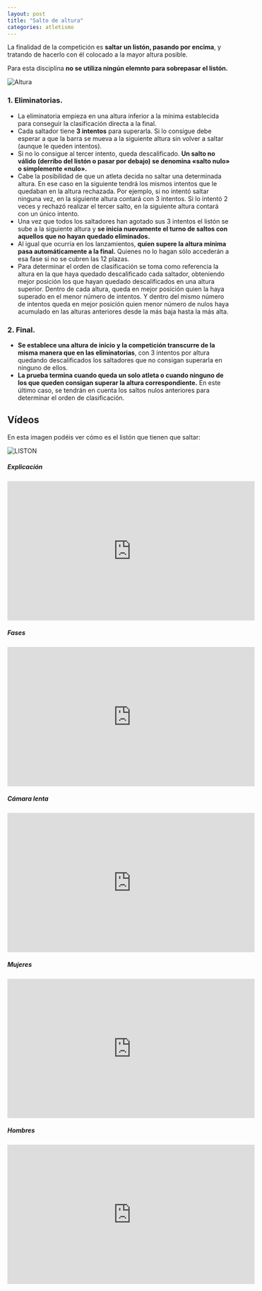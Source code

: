 ```yaml
---
layout: post
title: "Salto de altura"
categories: atletismo
---
```



La finalidad de la competición es **saltar un listón, pasando por encima**, y tratando de hacerlo con él colocado a la mayor altura posible.

Para esta disciplina **no se utiliza ningún elemnto para sobrepasar el listón.** 

![Altura](https://danieledufis.github.io/images_text/atletismo_salto%20de%20altura.jpg)

### 1. Eliminatorias.

* La eliminatoria empieza en una altura inferior a la mínima establecida para conseguir la clasificación directa a la final.
* Cada saltador tiene **3 intentos** para superarla. Si lo consigue debe esperar a que la barra se mueva a la siguiente altura sin volver a saltar (aunque le queden intentos).
* Si no lo consigue al tercer intento, queda descalificado. **Un salto no válido (derribo del listón o pasar por debajo) se denomina «salto nulo» o simplemente «nulo».**
* Cabe la posibilidad de que un atleta decida no saltar una determinada altura. En ese caso en la siguiente tendrá los mismos intentos que le quedaban en la altura rechazada. Por ejemplo, si no intentó saltar ninguna vez, en la siguiente altura contará con 3 intentos. Si lo intentó 2 veces y rechazó realizar el tercer salto, en la siguiente altura contará con un único intento.
* Una vez que todos los saltadores han agotado sus 3 intentos el listón se sube a la siguiente altura y **se inicia nuevamente el turno de saltos con aquellos que no hayan quedado eliminados.**
* Al igual que ocurría en los lanzamientos, **quien supere la altura mínima pasa automáticamente a la final.** Quienes no lo hagan sólo accederán a esa fase si no se cubren las 12 plazas.
* Para determinar el orden de clasificación se toma como referencia la altura en la que haya quedado descalificado cada saltador, obteniendo mejor posición los que hayan quedado descalificados en una altura superior. Dentro de cada altura, queda en mejor posición quien la haya superado en el menor número de intentos. Y dentro del mismo número de intentos queda en mejor posición quien menor número de nulos haya acumulado en las alturas anteriores desde la más baja hasta la más alta.

### 2. Final.

* **Se establece una altura de inicio y la competición transcurre de la misma manera que en las eliminatorias**, con 3 intentos por altura quedando descalificados los saltadores que no consigan superarla en ninguno de ellos.
* **La prueba termina cuando queda un solo atleta o cuando ninguno de los que queden consigan superar la altura correspondiente.** En este último caso, se tendrán en cuenta los saltos nulos anteriores para determinar el orden de clasificación.


## Vídeos

En esta imagen podéis ver cómo es el listón que tienen que saltar:

![LISTON](https://danieledufis.github.io/images_text/atletismo_salto%20altura.png)

##### Explicación

<iframe width="560" height="315" src="https://www.youtube.com/embed/vq5ItWCHEqc" frameborder="0" allow="accelerometer; autoplay; encrypted-media; gyroscope; picture-in-picture" allowfullscreen></iframe>

##### Fases

<iframe width="560" height="315" src="https://www.youtube.com/embed/65wr6cHuEwc" frameborder="0" allow="accelerometer; autoplay; encrypted-media; gyroscope; picture-in-picture" allowfullscreen></iframe>

##### Cámara lenta

<iframe width="560" height="315" src="https://www.youtube.com/embed/ZkshR6_0NXA" frameborder="0" allow="accelerometer; autoplay; encrypted-media; gyroscope; picture-in-picture" allowfullscreen></iframe>

##### Mujeres

<iframe width="560" height="315" src="https://www.youtube.com/embed/tZteuw-Q4mE" frameborder="0" allow="accelerometer; autoplay; encrypted-media; gyroscope; picture-in-picture" allowfullscreen></iframe>

##### Hombres

<iframe width="560" height="315" src="https://www.youtube.com/embed/VqBwFTdz1nc" frameborder="0" allow="accelerometer; autoplay; encrypted-media; gyroscope; picture-in-picture" allowfullscreen></iframe>
